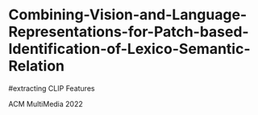 # Combining-Vision-and-Language-Representations-for-Patch-based-Identification-of-Lexico-Semantic-Relation

#extracting CLIP Features 

ACM MultiMedia 2022
